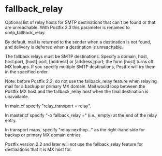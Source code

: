 # fallback_relay 


Optional list of relay hosts for SMTP destinations that can't be
found or that are unreachable. With Postfix 2.3 this parameter
is renamed to smtp_fallback_relay. 


By default, mail is returned to the sender when a destination is
not found, and delivery is deferred when a destination is unreachable.


 The fallback relays must be SMTP destinations. Specify a domain,
host, host:port, [host]:port, [address] or [address]:port; the form
[host] turns off MX lookups.  If you specify multiple SMTP
destinations, Postfix will try them in the specified order.  

 Note: before Postfix 2.2, do not use the fallback_relay feature
when relaying mail
for a backup or primary MX domain. Mail would loop between the
Postfix MX host and the fallback_relay host when the final destination
is unavailable. 



 In main.cf specify "relay_transport = relay",

 In master.cf specify "-o fallback_relay =" (i.e., empty) at
the end of the relay entry.

 In transport maps, specify "relay:nexthop..."
as the right-hand side for backup or primary MX domain entries.



 Postfix version 2.2 and later will not use the fallback_relay feature
for destinations that it is MX host for.



